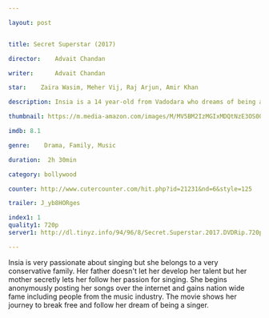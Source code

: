 ```yaml
---

layout: post


title: Secret Superstar (2017)

director:    Advait Chandan

writer:      Advait Chandan

star:    Zaira Wasim, Meher Vij, Raj Arjun, Amir Khan

description: Insia is a 14 year-old from Vadodara who dreams of being a singer one day.

thumbnail: https://m.media-amazon.com/images/M/MV5BM2IzMGIxMDQtNzE3OS00MGZjLTljNzgtMGE2MjAyZThmNjNhXkEyXkFqcGdeQXVyMTExNDQ2MTI@._V1_UY268_CR9,0,182,268_AL__QL50.jpg

imdb: 8.1

genre:    Drama, Family, Music

duration:  2h 30min

category: bollywood

counter: http://www.cutercounter.com/hit.php?id=21231&nd=6&style=125

trailer: J_yb8HORges

index1: 1
quality1: 720p
server1: http://dl.tinyz.info/94/96/8/Secret.Superstar.2017.DVDRip.720p.Tehmovies.mkv

---
```


Insia is very passionate about singing but she belongs to a very conservative family. Her father doesn't let her develop her talent but her mother secretly lets her follow her passion for singing. She begins anonymously posting her songs over the internet and gains nation wide fame including people from the music industry. The movie shows her journey to break free and follow her dream of being a singer.